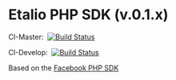 # Etalio PHP SDK (v.0.1.x)
CI-Master: &nbsp;[![Build Status](https://magnum.travis-ci.com/Etalio/etalio-php-sdk.png?token=7mZw6eGcbeDyg5gfzRsZ&branch=master)](https://magnum.travis-ci.com/Etalio/etalio-php-sdk)

CI-Develop: &nbsp;[![Build Status](https://magnum.travis-ci.com/Etalio/etalio-php-sdk.png?token=7mZw6eGcbeDyg5gfzRsZ&branch=develop)](https://magnum.travis-ci.com/Etalio/etalio-php-sdk)

Based on the [Facebook PHP SDK](https://github.com/facebook/facebook-php-sdk)
